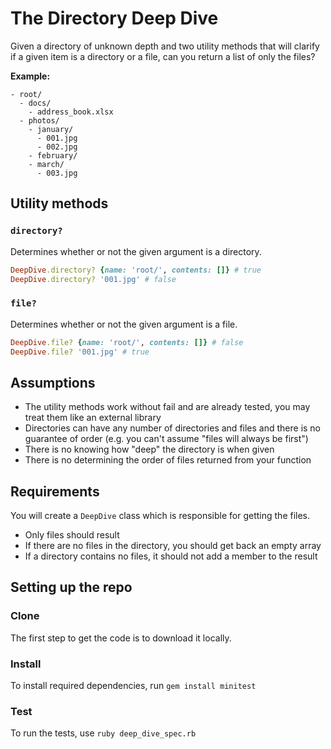 # The Directory Deep Dive

Given a directory of unknown depth and two utility methods that will clarify if
a given item is a directory or a file, can you return a list of only the files?

**Example:**

```
- root/
  - docs/
    - address_book.xlsx
  - photos/
    - january/
      - 001.jpg
      - 002.jpg
    - february/
    - march/
      - 003.jpg
```

## Utility methods

### `directory?`

Determines whether or not the given argument is a directory.

```ruby
DeepDive.directory? {name: 'root/', contents: []} # true
DeepDive.directory? '001.jpg' # false
```

### `file?`

Determines whether or not the given argument is a file.

```ruby
DeepDive.file? {name: 'root/', contents: []} # false
DeepDive.file? '001.jpg' # true
```

## Assumptions

- The utility methods work without fail and are already tested, you may treat
  them like an external library
- Directories can have any number of directories and files and there is no
  guarantee of order (e.g. you can't assume "files will always be first")
- There is no knowing how "deep" the directory is when given
- There is no determining the order of files returned from your function

## Requirements

You will create a `DeepDive` class which is responsible for getting the files.

- Only files should result
- If there are no files in the directory, you should get back an empty array
- If a directory contains no files, it should not add a member to the result

## Setting up the repo

### Clone

The first step to get the code is to download it locally.

### Install

To install required dependencies, run `gem install minitest`

### Test

To run the tests, use `ruby deep_dive_spec.rb`
